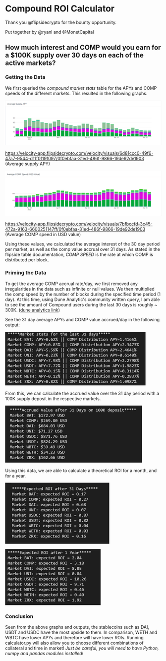 # Compound ROI Calculator

Thank you @flipsidecrypto for the bounty opportunity.

Put together by @ryanl and @MonetCapital

## How much interest and COMP would you earn for a $100K supply over 30 days on each of the active markets?

### Getting the Data
We first queried the *compound market stats* table for the APYs and COMP speeds of the different markets. This resulted in the following graphs.

![Average supply APY](/outputs/apy.png)

https://velocity-app.flipsidecrypto.com/velocity/visuals/6d81ccc0-49f6-47a7-9544-d11f0f19f097/0f0ebfaa-31ed-486f-9866-19de92de1903
(Average supply APY)

![Average COMP speed (USD)](/outputs/average_comp.png)

https://velocity-app.flipsidecrypto.com/velocity/visuals/7bfbccfd-3c45-472a-9163-6600251147ff/0f0ebfaa-31ed-486f-9866-19de92de1903
(Average COMP speed in USD value)

Using these values, we calculated the average interest of the 30 day period per market, as well as the comp value accrual over 31 days. As stated in the 
flipside table documentation, *COMP SPEED* is the rate at which COMP is distributed per block.

### Priming the Data
To get the average COMP accrual rate/day, we first removed any irregularities in the data such as infinite or null values. We then multiplied the comp
speed by the number of blocks during the specified time period (1 day). At this time, using Dune Analytic's community written query, I am able to see the amount
of Compound users during the last 30 days is roughly ~ 300K. ([dune analytics link](https://duneanalytics.com/queries/1010/5530?fbclid=IwAR3TcBocoadY20EPwStW6LcG8PdecVd4Zo2TyyfUIPlm2tMfPM1QuyoKjtk))

See the 31 day average APYs and COMP value accrued/day in the following output:

![Average APY and COMP](/outputs/market_interests.png)

From this, we can calculate the accrued value over the 31 day period with a 100K supply deposit in the respective markets.

![Value](/outputs/accrued_value.png)

Using this data, we are able to calculate a theoretical ROI for a month, and for a year.

![ROI Month](/outputs/roi_month.png)

![ROI Year](/outputs/roi_year.png)

### Conclusion
Seen from the above graphs and outputs, the stablecoins such as DAI, USDT and USDC have the most upside to them. In comparison, WETH and WBTC have lower APYs and therefore will have lower ROIs.
Running calculator.py will also allow you to choose different combinations of collateral and time in market! *Just be careful, you will need to have Python, numpy and pandas modules installed!*
